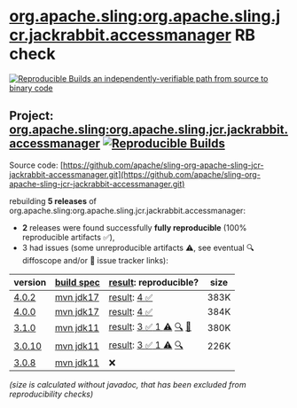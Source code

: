 [org.apache.sling:org.apache.sling.jcr.jackrabbit.accessmanager](https://central.sonatype.com/artifact/org.apache.sling/org.apache.sling.jcr.jackrabbit.accessmanager/versions) RB check
=======

[![Reproducible Builds](https://reproducible-builds.org/images/logos/rb.svg) an independently-verifiable path from source to binary code](https://reproducible-builds.org/)

## Project: [org.apache.sling:org.apache.sling.jcr.jackrabbit.accessmanager](https://central.sonatype.com/artifact/org.apache.sling/org.apache.sling.jcr.jackrabbit.accessmanager/versions) [![Reproducible Builds](https://img.shields.io/endpoint?url=https://raw.githubusercontent.com/jvm-repo-rebuild/reproducible-central/master/content/org/apache/sling/org.apache.sling.jcr.jackrabbit.accessmanager/badge.json)](https://github.com/jvm-repo-rebuild/reproducible-central/blob/master/content/org/apache/sling/org.apache.sling.jcr.jackrabbit.accessmanager/README.md)

Source code: [https://github.com/apache/sling-org-apache-sling-jcr-jackrabbit-accessmanager.git](https://github.com/apache/sling-org-apache-sling-jcr-jackrabbit-accessmanager.git)

rebuilding **5 releases** of org.apache.sling:org.apache.sling.jcr.jackrabbit.accessmanager:
- **2** releases were found successfully **fully reproducible** (100% reproducible artifacts :white_check_mark:),
- 3 had issues (some unreproducible artifacts :warning:, see eventual :mag: diffoscope and/or :memo: issue tracker links):

| version | [build spec](/BUILDSPEC.md) | [result](https://reproducible-builds.org/docs/jvm/): reproducible? | size |
| -- | --------- | ------ | -- |
| [4.0.2](https://central.sonatype.com/artifact/org.apache.sling/org.apache.sling.jcr.jackrabbit.accessmanager/4.0.2/pom) | [mvn jdk17](org.apache.sling.jcr.jackrabbit.accessmanager-4.0.2.buildspec) | [result](org.apache.sling.jcr.jackrabbit.accessmanager-4.0.2.buildinfo): [4 :white_check_mark: ](org.apache.sling.jcr.jackrabbit.accessmanager-4.0.2.buildcompare) | 383K |
| [4.0.0](https://central.sonatype.com/artifact/org.apache.sling/org.apache.sling.jcr.jackrabbit.accessmanager/4.0.0/pom) | [mvn jdk17](org.apache.sling.jcr.jackrabbit.accessmanager-4.0.0.buildspec) | [result](org.apache.sling.jcr.jackrabbit.accessmanager-4.0.0.buildinfo): [4 :white_check_mark: ](org.apache.sling.jcr.jackrabbit.accessmanager-4.0.0.buildcompare) | 384K |
| [3.1.0](https://central.sonatype.com/artifact/org.apache.sling/org.apache.sling.jcr.jackrabbit.accessmanager/3.1.0/pom) | [mvn jdk11](org.apache.sling.jcr.jackrabbit.accessmanager-3.1.0.buildspec) | [result](org.apache.sling.jcr.jackrabbit.accessmanager-3.1.0.buildinfo): [3 :white_check_mark:  1 :warning:](org.apache.sling.jcr.jackrabbit.accessmanager-3.1.0.buildcompare) [:mag:](org.apache.sling.jcr.jackrabbit.accessmanager-3.1.0.diffoscope) [:memo:](https://github.com/apache/sling-org-apache-sling-jcr-jackrabbit-accessmanager/pull/20) | 380K |
| [3.0.10](https://central.sonatype.com/artifact/org.apache.sling/org.apache.sling.jcr.jackrabbit.accessmanager/3.0.10/pom) | [mvn jdk11](org.apache.sling.jcr.jackrabbit.accessmanager-3.0.10.buildspec) | [result](org.apache.sling.jcr.jackrabbit.accessmanager-3.0.10.buildinfo): [3 :white_check_mark:  1 :warning:](org.apache.sling.jcr.jackrabbit.accessmanager-3.0.10.buildcompare) [:mag:](org.apache.sling.jcr.jackrabbit.accessmanager-3.0.10.diffoscope) | 226K |
| [3.0.8](https://central.sonatype.com/artifact/org.apache.sling/org.apache.sling.jcr.jackrabbit.accessmanager/3.0.8/pom) | [mvn jdk11](org.apache.sling.jcr.jackrabbit.accessmanager-3.0.8.buildspec) | :x: | |

<i>(size is calculated without javadoc, that has been excluded from reproducibility checks)</i>
